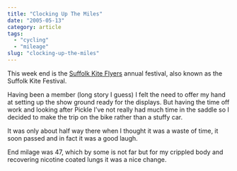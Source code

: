 ```yaml
---
title: "Clocking Up The Miles"
date: "2005-05-13"
category: article
tags:
  - "cycling"
  - "mileage"
slug: "clocking-up-the-miles"
---
```


This week end is the [Suffolk Kite Flyers](https://www.skfc.co.uk) annual festival, also known as the Suffolk Kite Festival.

Having been a member (long story I guess) I felt the need to offer my hand at setting up the show ground ready for the displays. But having the time off work and looking after Pickle I’ve not really had much time in the saddle so I decided to make the trip on the bike rather than a stuffy car.

It was only about half way there when I thought it was a waste of time, it soon passed and in fact it was a good laugh.

End milage was 47, which by some is not far but for my crippled body and recovering nicotine coated lungs it was a nice change.
